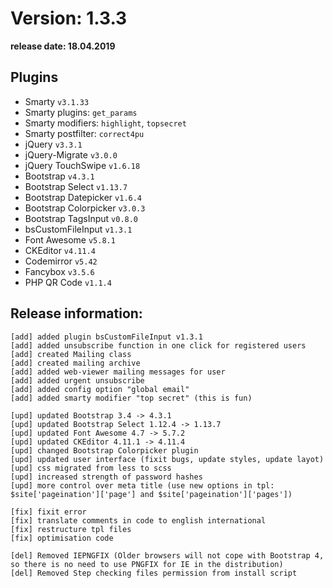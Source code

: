 Version: 1.3.3
========================
**release date:	18.04.2019**

Plugins
-------
- Smarty                `v3.1.33`
- Smarty plugins:       `get_params`
- Smarty modifiers:     `highlight`, `topsecret`
- Smarty postfilter:    `correct4pu`
- jQuery                `v3.3.1`
- jQuery-Migrate        `v3.0.0`
- jQuery TouchSwipe     `v1.6.18`
- Bootstrap             `v4.3.1`
- Bootstrap Select      `v1.13.7`
- Bootstrap Datepicker  `v1.6.4`
- Bootstrap Colorpicker `v3.0.3`
- Bootstrap TagsInput   `v0.8.0`
- bsCustomFileInput     `v1.3.1`
- Font Awesome          `v5.8.1`
- CKEditor              `v4.11.4`
- Codemirror            `v5.42`
- Fancybox	        `v3.5.6`
- PHP QR Code           `v1.1.4`


Release information:
-------------
	[add] added plugin bsCustomFileInput v1.3.1
	[add] added unsubscribe function in one click for registered users
	[add] created Mailing class
	[add] created mailing archive
	[add] added web-viewer mailing messages for user
	[add] added urgent unsubscribe
	[add] added config option "global email"
	[add] added smarty modifier "top secret" (this is fun)
	
	[upd] updated Bootstrap 3.4 -> 4.3.1
	[upd] updated Bootstrap Select 1.12.4 -> 1.13.7
	[upd] updated Font Awesome 4.7 -> 5.7.2
	[upd] updated CKEditor 4.11.1 -> 4.11.4
	[upd] changed Bootstrap Colorpicker plugin
	[upd] updated user interface (fixit bugs, update styles, update layot)
	[upd] css migrated from less to scss
	[upd] increased strength of password hashes
	[upd] more control over meta title (use new options in tpl: $site['pageination']['page'] and $site['pageination']['pages'])
	
	[fix] fixit error
	[fix] translate comments in code to english international
	[fix] restructure tpl files
	[fix] optimisation code
	
	[del] Removed IEPNGFIX (Older browsers will not cope with Bootstrap 4, so there is no need to use PNGFIX for IE in the distribution)
	[del] Removed Step checking files permission from install script